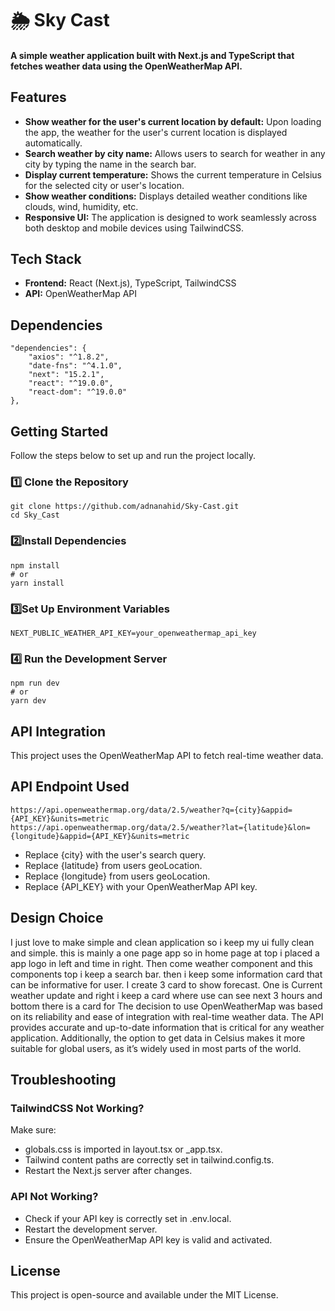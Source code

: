 # 🌦 Sky Cast

#### A simple weather application built with Next.js and TypeScript that fetches weather data using the OpenWeatherMap API.

## Features

- **Show weather for the user's current location by default:** Upon loading the app, the weather for the user's current location is displayed automatically.
- **Search weather by city name:** Allows users to search for weather in any city by typing the name in the search bar.
- **Display current temperature:** Shows the current temperature in Celsius for the selected city or user's location.
- **Show weather conditions:** Displays detailed weather conditions like clouds, wind, humidity, etc.
- **Responsive UI:** The application is designed to work seamlessly across both desktop and mobile devices using TailwindCSS.

## Tech Stack

- **Frontend:** React (Next.js), TypeScript, TailwindCSS
- **API:** OpenWeatherMap API

## Dependencies

    "dependencies": {
        "axios": "^1.8.2",
        "date-fns": "^4.1.0",
        "next": "15.2.1",
        "react": "^19.0.0",
        "react-dom": "^19.0.0"
    },

## Getting Started

Follow the steps below to set up and run the project locally.

### 1️⃣ Clone the Repository

    git clone https://github.com/adnanahid/Sky-Cast.git
    cd Sky_Cast

### 2️⃣Install Dependencies

    npm install
    # or
    yarn install

### 3️⃣Set Up Environment Variables

    NEXT_PUBLIC_WEATHER_API_KEY=your_openweathermap_api_key

### 4️⃣ Run the Development Server

    npm run dev
    # or
    yarn dev

## API Integration

This project uses the OpenWeatherMap API to fetch real-time weather data.

## API Endpoint Used

    https://api.openweathermap.org/data/2.5/weather?q={city}&appid={API_KEY}&units=metric
    https://api.openweathermap.org/data/2.5/weather?lat={latitude}&lon={longitude}&appid={API_KEY}&units=metric

- Replace {city} with the user's search query.
- Replace {latitude} from users geoLocation.
- Replace {longitude} from users geoLocation.
- Replace {API_KEY} with your OpenWeatherMap API key.

## Design Choice

I just love to make simple and clean application so i keep my ui fully clean and simple. this is mainly a one page app so in home page at top i placed a app logo in left and time in right. Then come weather component and this components top i keep a search bar. then i keep some information card that can be informative for user. I create 3 card to show forecast. One is Current weather update and right i keep a card where use can see next 3 hours and bottom there is a card for  The decision to use OpenWeatherMap was based on its reliability and ease of integration with real-time weather data. The API provides accurate and up-to-date information that is critical for any weather application. Additionally, the option to get data in Celsius makes it more suitable for global users, as it’s widely used in most parts of the world.

## Troubleshooting

### TailwindCSS Not Working?

Make sure:

- globals.css is imported in layout.tsx or \_app.tsx.
- Tailwind content paths are correctly set in tailwind.config.ts.
- Restart the Next.js server after changes.

### API Not Working?

- Check if your API key is correctly set in .env.local.
- Restart the development server.
- Ensure the OpenWeatherMap API key is valid and activated.

## License

This project is open-source and available under the MIT License.
